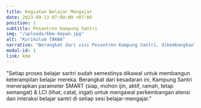 ```yaml
---
title: Kegiatan Belajar Mengajar
date: 2023-09-13 07:00:00 +07:00
position: 1
subtitle: Pesantren Kampung Santri
img: "/uploads/kbm-depan.jpg"
alt: "Kurikulum TAKWA"
narrative: "Berangkat dari visi Pesantren Kampung Santri, dikembangkanlah kurikulum khas Kampung Santri dengan 5 aspek yang terangkum dalam TAKWA:<br/>1. <b>Tauhid</b><br/>2. <b>Al-Qur'an dan As-Sunnah</b><br/>3. <b>Karakter</b><br/>4. <b>Wawasan global</b><br/>5. <b>Amal shalih</b>"
modal-id: 1
link: kbm
---
```

"Setiap proses belajar santri sudah semestinya dikawal untuk membangun keterampilan belajar mereka. Berangkat dari kesadaran ini, Kampung Santri menerapkan parameter SMART (siap, mohon ijin, aktif, ramah, tetap semangat) & LCI (lihat, catat, ingat) untuk mengawal perkembangan atensi dan interaksi belajar santri di setiap sesi belajar-mengajar."